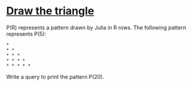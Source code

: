 # [Draw the triangle](https://www.hackerrank.com/challenges/draw-the-triangle-2/problem)

P(R) represents a pattern drawn by Julia in R rows. The following pattern represents P(5):

```
* 
* * 
* * * 
* * * * 
* * * * *
```

Write a query to print the pattern P(20).
